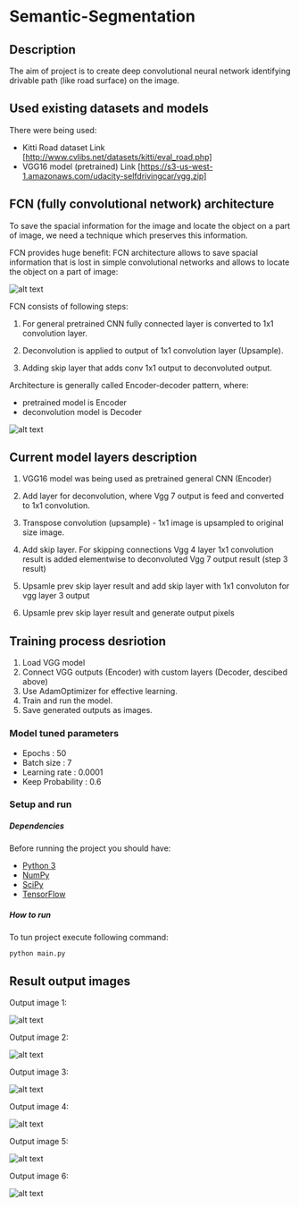# Semantic-Segmentation

## Description

The aim of project is to create deep convolutional neural network identifying drivable path (like road surface) on the image.

## Used existing datasets and models

There were being used:
 - Kitti Road dataset Link [http://www.cvlibs.net/datasets/kitti/eval_road.php]
 - VGG16 model (pretrained) Link [https://s3-us-west-1.amazonaws.com/udacity-selfdrivingcar/vgg.zip]

## FCN (fully convolutional network) architecture

To save the spacial information for the image and locate the object on a part of image, 
we need a technique which preserves this information.

FCN provides huge benefit: FCN architecture allows to save spacial information that is lost in simple convolutional networks
and allows to locate the object on a part of image:


![alt text](https://github.com/vankor/self-driving-car/CarND-Semantic_Segmentation/blob/master/img/FCN_arch.png)

FCN consists of following steps:

1. For general pretrained CNN fully connected layer is converted to 1x1 convolution layer.

2. Deconvolution is applied to output of 1x1 convolution layer (Upsample).

3. Adding skip layer that adds conv 1x1 output to deconvoluted output.

Architecture is generally called Encoder-decoder pattern, where: 
 - pretrained model is Encoder
 - deconvolution model is Decoder

![alt text](https://github.com/vankor/self-driving-car/CarND-Semantic_Segmentation/blob/master/img/Encoder-Decoder.png)

## Current model layers description

 1. VGG16 model was being used as pretrained general CNN (Encoder)

 2. Add layer for deconvolution, where Vgg 7 output is feed and converted to 1x1 convolution. 

 3. Transpose convolution (upsample) - 1x1 image is upsampled to original size image.  
  
 4. Add skip layer. For skipping connections Vgg 4 layer 1x1 convolution result is added elementwise to deconvoluted Vgg 7 output result (step 3 result)
 
 5. Upsamle prev skip layer result and add skip layer with 1x1 convoluton for vgg layer 3 output
 
 6. Upsamle prev skip layer result and generate output pixels
 
 
## Training process desriotion

1. Load VGG model
2. Connect VGG outputs (Encoder) with custom layers (Decoder, descibed above) 
3. Use AdamOptimizer for effective learning.
4. Train and run the model.
5. Save generated outputs as images.

### Model tuned parameters

 - Epochs            : 50
 - Batch size        : 7
 - Learning rate     : 0.0001
 - Keep Probability  : 0.6

### Setup and run

##### Dependencies

Before running the project you should have:
 - [Python 3](https://www.python.org/)
 - [NumPy](http://www.numpy.org/)
 - [SciPy](https://www.scipy.org/)
 - [TensorFlow](https://www.tensorflow.org/)

##### How to run
To tun project execute following command:
```
python main.py
```

## Result output images

Output image 1:

![alt text](https://github.com/vankor/self-driving-car/CarND-Semantic_Segmentation/blob/master/results_after_50_epochs/um_000028.png)

Output image 2:

![alt text](htts://github.com/vankor/self-driving-car/CarND-Semantic_Segmentation/blob/master/results_after_50_epochs/um_000034.png)

Output image 3:

![alt text](htts://github.com/vankor/self-driving-car/CarND-Semantic_Segmentation/blob/master/results_after_50_epochs/um_000039.png)

Output image 4:

![alt text](htts://github.com/vankor/self-driving-car/CarND-Semantic_Segmentation/blob/master/results_after_50_epochs/um_000047.png)

Output image 5:

![alt text](htts://github.com/vankor/self-driving-car/CarND-Semantic_Segmentation/blob/master/results_after_50_epochs/um_000051.png)

Output image 6:

![alt text](htts://github.com/vankor/self-driving-car/CarND-Semantic_Segmentation/blob/master/results_after_50_epochs/uu_000000.png)


